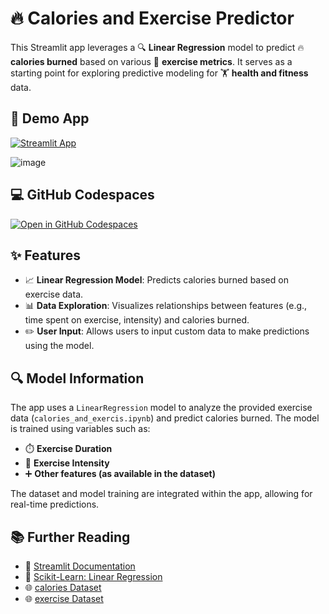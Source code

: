 # 🔥 Calories and Exercise Predictor

This Streamlit app leverages a 🔍 **Linear Regression** model to predict 🔥 **calories burned** based on various 🏃 **exercise metrics**. It serves as a starting point for exploring predictive modeling for 🏋️ **health and fitness** data.

## 🚀 Demo App

[![Streamlit App](https://static.streamlit.io/badges/streamlit_badge_black_white.svg)](https://calorie-predictor-app.streamlit.app)


![image](https://github.com/user-attachments/assets/2dba96a4-06e1-4e04-94a5-36dcd7f51952)

## 💻 GitHub Codespaces

[![Open in GitHub Codespaces](https://github.com/codespaces/badge.svg)](https://codespaces.new/streamlit/calories-exercise-predictor?quickstart=1)

## ✨ Features

- 📈 **Linear Regression Model**: Predicts calories burned based on exercise data.
- 📊 **Data Exploration**: Visualizes relationships between features (e.g., time spent on exercise, intensity) and calories burned.
- ✏️ **User Input**: Allows users to input custom data to make predictions using the model.

## 🔍 Model Information

The app uses a `LinearRegression` model to analyze the provided exercise data (`calories_and_exercis.ipynb`) and predict calories burned. The model is trained using variables such as:

- ⏱️ **Exercise Duration**
- 💪 **Exercise Intensity**
- ➕ **Other features (as available in the dataset)**

The dataset and model training are integrated within the app, allowing for real-time predictions.

## 📚 Further Reading

- 📖 [Streamlit Documentation](https://docs.streamlit.io/)
- 🧠 [Scikit-Learn: Linear Regression](https://scikit-learn.org/stable/modules/generated/sklearn.linear_model.LinearRegression.html)
- 🌐 [calories Dataset](https://github.com/xd7fx/Calorie-Predictor-App/blob/master/calories.csv)
- 🌐 [exercise Dataset](https://github.com/xd7fx/Calorie-Predictor-App/blob/master/exercise.csv)
